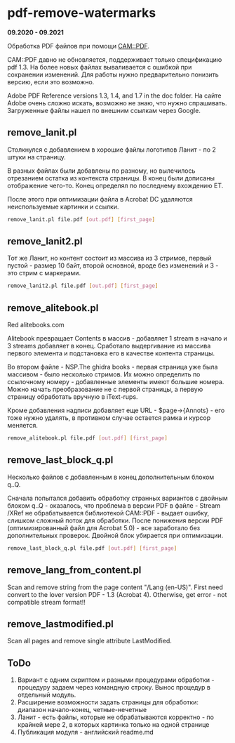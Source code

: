 # pdf-remove-watermarks

__09.2020 - 09.2021__

Обработка PDF файлов при помощи [CAM::PDF](https://metacpan.org/pod/CAM::PDF).

CAM::PDF давно не обновляется, поддерживает только спецификацию pdf 1.3.
На более новых файлах вываливается с ошибкой при сохранении изменений.
Для работы нужно предварительно понизить версию, если это возможно.

Adobe PDF Reference versions 1.3, 1.4, and 1.7 in the doc folder.
На сайте Adobe очень сложно искать, возможно не знаю, что нужно спрашивать.
Загруженные файлы нашел по внешним ссылкам через Google.

remove_lanit.pl
---------------

Столкнулся с добавлением в хорошие файлы логотипов Ланит - по 2 штуки на страницу.

В разных файлах были добавлены по разному, но вылечилось отрезанием остатка из контекста страницы.
В конец были дописаны отображение чего-то. Конец определял по последнему вхождению ET.

После этого при оптимизации файла в Acrobat DC удаляются неиспользуемые картинки и ссылки.

```bash
remove_lanit.pl file.pdf [out.pdf] [first_page]
```
remove_lanit2.pl
----------------

Тот же Ланит, но контент состоит из массива из 3 стримов, первый пустой - размер 10 байт, второй основной,
вроде без изменений и 3 - это стрим с маркерами.

```bash
remove_lanit2.pl file.pdf [out.pdf] [first_page]
```

remove_alitebook.pl
------------------

Red alitebooks.com

Alitebook превращает Contents в массив - добавляет 1 stream в начало и 3 streams добавляет
в конец. Сработало выдергивание из массива первого элемента и подстановка его в качестве
контента страницы.

Во втором файле - NSP.The ghidra books - первая страница уже была массивом - было несколько
стримов. Их можно определить по ссылочному номеру - добавленные элементы имеют большие номера.
Можно начать преобразование не с первой страницы, а первую страницу обработать вручную в iText-rups.

Кроме добавления надписи добавляет еще URL - $page->{Annots} - его тоже нужно удалять, в противном
случае остается рамка и курсор меняется.

```bash
remove_alitebook.pl file.pdf [out.pdf] [first_page]
```

remove_last_block_q.pl
----------------------

Несколько файлов с добавленным в конец дополнительным блоком q..Q.

Сначала попытался добавить обработку странных вариантов с двойным блоком q..Q - оказалось,
что проблема в версии PDF в файле - Stream /XRef не обрабатывается
библиотекой CAM::PDF - выдает ошибку, слишком сложный поток для обработки.
После понижения версии PDF (оптимизированный файл для Acrobat 5.0) -  все заработало без дополнительных проверок.
Двойной блок убирается при оптимизации.

```bash
remove_last_block_q.pl file.pdf [out.pdf] [first_page]
```

remove_lang_from_content.pl
---------------------------

Scan and remove string from the page content "/Lang (en-US)".
First need convert to the lover version PDF - 1.3 (Acrobat 4). Otherwise, get error - not compatible stream format!!

remove_lastmodified.pl
----------------------

Scan all pages and remove single attribute LastModified.

ToDo
----

1. Вариант с одним скриптом и разными процедурами 	обработки - процедуру задаем через командную строку.
	Вынос процедур в отдельный модуль.
2. Расширение возможности задать страницы для 	обработки: диапазон начало-конец, четные-нечетные
3. Ланит - есть файлы, которые не обрабатываются корректно - по крайней мере 2, в которых картинка 	только на одной странице
4. Публикация модуля - английский readme.md